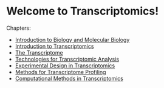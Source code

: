 # Welcome to Transcriptomics!

Chapters:

-   [Introduction to Biology and Molecular
    Biology](chapters/Introduction)
-   [Introduction to Transcriptomics](chapters/Transcriptomics)
-   [The Transcriptome](chapters/Transcriptome)
-   [Technologies for Transcriptomic Analysis](chapters/Technologies)
-   [Experimental Design in Transcriptomics](chapters/Experiment)
-   [Methods for Transcriptome Profiling](chapters/Methods)
-   [Computational Methods in Transcriptomics](chapters/Computational)
